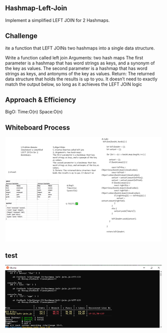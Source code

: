 ## Hashmap-Left-Join
Implement a simplified LEFT JOIN for 2 Hashmaps.

## Challenge
ite a function that LEFT JOINs two hashmaps into a single data structure.

Write a function called left join Arguments: two hash maps The first parameter is a hashmap that has word strings as keys, and a synonym of the key as values. The second parameter is a hashmap that has word strings as keys, and antonyms of the key as values. Return: The returned data structure that holds the results is up to you. It doesn’t need to exactly match the output below, so long as it achieves the LEFT JOIN logic

## Approach & Efficiency
BigO: Time:O(n) Space:O(n)

## Whiteboard Process

![](hashmap-left-join.png)

## test
![](hh33.PNG)